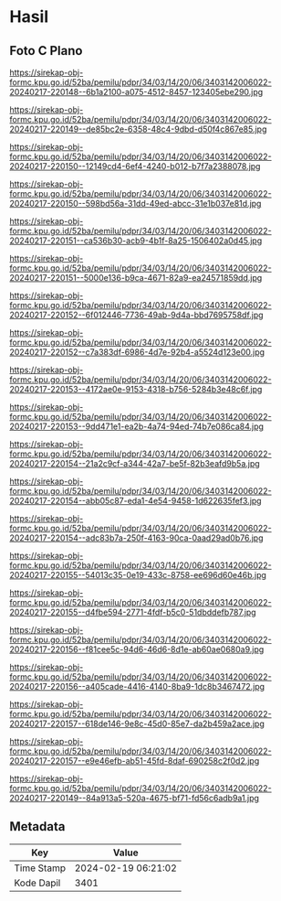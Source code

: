 # Hasil

## Foto C Plano

https://sirekap-obj-formc.kpu.go.id/52ba/pemilu/pdpr/34/03/14/20/06/3403142006022-20240217-220148--6b1a2100-a075-4512-8457-123405ebe290.jpg

https://sirekap-obj-formc.kpu.go.id/52ba/pemilu/pdpr/34/03/14/20/06/3403142006022-20240217-220149--de85bc2e-6358-48c4-9dbd-d50f4c867e85.jpg

https://sirekap-obj-formc.kpu.go.id/52ba/pemilu/pdpr/34/03/14/20/06/3403142006022-20240217-220150--12149cd4-6ef4-4240-b012-b7f7a2388078.jpg

https://sirekap-obj-formc.kpu.go.id/52ba/pemilu/pdpr/34/03/14/20/06/3403142006022-20240217-220150--598bd56a-31dd-49ed-abcc-31e1b037e81d.jpg

https://sirekap-obj-formc.kpu.go.id/52ba/pemilu/pdpr/34/03/14/20/06/3403142006022-20240217-220151--ca536b30-acb9-4b1f-8a25-1506402a0d45.jpg

https://sirekap-obj-formc.kpu.go.id/52ba/pemilu/pdpr/34/03/14/20/06/3403142006022-20240217-220151--5000e136-b9ca-4671-82a9-ea24571859dd.jpg

https://sirekap-obj-formc.kpu.go.id/52ba/pemilu/pdpr/34/03/14/20/06/3403142006022-20240217-220152--6f012446-7736-49ab-9d4a-bbd7695758df.jpg

https://sirekap-obj-formc.kpu.go.id/52ba/pemilu/pdpr/34/03/14/20/06/3403142006022-20240217-220152--c7a383df-6986-4d7e-92b4-a5524d123e00.jpg

https://sirekap-obj-formc.kpu.go.id/52ba/pemilu/pdpr/34/03/14/20/06/3403142006022-20240217-220153--4172ae0e-9153-4318-b756-5284b3e48c6f.jpg

https://sirekap-obj-formc.kpu.go.id/52ba/pemilu/pdpr/34/03/14/20/06/3403142006022-20240217-220153--9dd471e1-ea2b-4a74-94ed-74b7e086ca84.jpg

https://sirekap-obj-formc.kpu.go.id/52ba/pemilu/pdpr/34/03/14/20/06/3403142006022-20240217-220154--21a2c9cf-a344-42a7-be5f-82b3eafd9b5a.jpg

https://sirekap-obj-formc.kpu.go.id/52ba/pemilu/pdpr/34/03/14/20/06/3403142006022-20240217-220154--abb05c87-eda1-4e54-9458-1d622635fef3.jpg

https://sirekap-obj-formc.kpu.go.id/52ba/pemilu/pdpr/34/03/14/20/06/3403142006022-20240217-220154--adc83b7a-250f-4163-90ca-0aad29ad0b76.jpg

https://sirekap-obj-formc.kpu.go.id/52ba/pemilu/pdpr/34/03/14/20/06/3403142006022-20240217-220155--54013c35-0e19-433c-8758-ee696d60e46b.jpg

https://sirekap-obj-formc.kpu.go.id/52ba/pemilu/pdpr/34/03/14/20/06/3403142006022-20240217-220155--d4fbe594-2771-4fdf-b5c0-51dbddefb787.jpg

https://sirekap-obj-formc.kpu.go.id/52ba/pemilu/pdpr/34/03/14/20/06/3403142006022-20240217-220156--f81cee5c-94d6-46d6-8d1e-ab60ae0680a9.jpg

https://sirekap-obj-formc.kpu.go.id/52ba/pemilu/pdpr/34/03/14/20/06/3403142006022-20240217-220156--a405cade-4416-4140-8ba9-1dc8b3467472.jpg

https://sirekap-obj-formc.kpu.go.id/52ba/pemilu/pdpr/34/03/14/20/06/3403142006022-20240217-220157--618de146-9e8c-45d0-85e7-da2b459a2ace.jpg

https://sirekap-obj-formc.kpu.go.id/52ba/pemilu/pdpr/34/03/14/20/06/3403142006022-20240217-220157--e9e46efb-ab51-45fd-8daf-690258c2f0d2.jpg

https://sirekap-obj-formc.kpu.go.id/52ba/pemilu/pdpr/34/03/14/20/06/3403142006022-20240217-220149--84a913a5-520a-4675-bf71-fd56c6adb9a1.jpg


## Metadata

| Key        | Value               |
| ---------- | ------------------- |
| Time Stamp | 2024-02-19 06:21:02 |
| Kode Dapil | 3401                |



